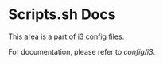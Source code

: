 # Scripts.sh Docs

This area is a part of [i3 config files](https://github.com/mahdymirzade/dotfiles/tree/main/config/i3).

For documentation, please refer to _config/i3_.
